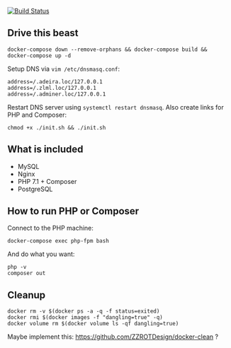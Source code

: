 [![Build Status](https://travis-ci.org/mrtnzlml/docker-stack.svg?branch=master)](https://travis-ci.org/mrtnzlml/docker-stack)

## Drive this beast

    docker-compose down --remove-orphans && docker-compose build && docker-compose up -d

Setup DNS via `vim /etc/dnsmasq.conf`:

    address=/.adeira.loc/127.0.0.1
    address=/.zlml.loc/127.0.0.1
    address=/.adminer.loc/127.0.0.1

Restart DNS server using `systemctl restart dnsmasq`. Also create links for PHP and Composer:

    chmod +x ./init.sh && ./init.sh

## What is included

- MySQL
- Nginx
- PHP 7.1 + Composer
- PostgreSQL

## How to run PHP or Composer

Connect to the PHP machine:

    docker-compose exec php-fpm bash

And do what you want:

    php -v
    composer out

## Cleanup

    docker rm -v $(docker ps -a -q -f status=exited)
    docker rmi $(docker images -f "dangling=true" -q)
    docker volume rm $(docker volume ls -qf dangling=true)

Maybe implement this: https://github.com/ZZROTDesign/docker-clean ?
